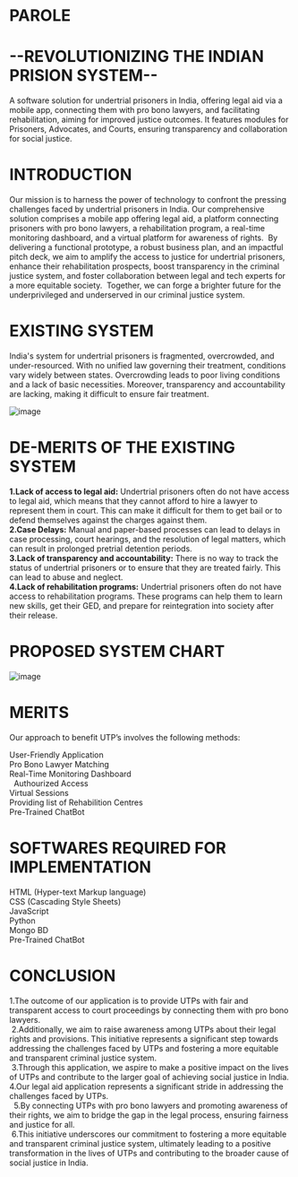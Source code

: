 # PAROLE
# --REVOLUTIONIZING THE INDIAN PRISION SYSTEM--
A software solution for undertrial prisoners in India, offering legal aid via a mobile app, connecting them with pro bono lawyers, and facilitating rehabilitation, aiming for improved justice outcomes. It features modules for Prisoners, Advocates, and Courts, ensuring transparency and collaboration for social justice.

# INTRODUCTION 
Our mission is to harness the power of technology to confront the pressing challenges faced by undertrial prisoners in India. Our comprehensive solution comprises a mobile app offering legal aid, a platform connecting prisoners with pro bono lawyers, a rehabilitation program, a real-time monitoring dashboard, and a virtual platform for awareness of rights. 
By delivering a functional prototype, a robust business plan, and an impactful pitch deck, we aim to amplify the access to justice for undertrial prisoners, enhance their rehabilitation prospects, boost transparency in the criminal justice system, and foster collaboration between legal and tech experts for a more equitable society. 
Together, we can forge a brighter future for the underprivileged and underserved in our criminal justice system.

# EXISTING SYSTEM 
India's system for undertrial prisoners is fragmented, overcrowded, and under-resourced. With no unified law governing their treatment, conditions vary widely between states. Overcrowding leads to poor living conditions and a lack of basic necessities. Moreover, transparency and accountability are lacking, making it difficult to ensure fair treatment.

![image](https://github.com/Harsha7999/PAROLE-REVOLUTIONIZING-THE-INDIAN-PRISION-SYSTEM/assets/138028961/509d8ccd-2c88-4576-ba85-6c80f7b283a5)

# DE-MERITS OF THE EXISTING SYSTEM

**1.Lack of access to legal aid:** Undertrial prisoners often do not have access to legal aid, which means that they cannot afford to hire a lawyer to represent them in court. This can make it difficult for them to get bail or to defend themselves against the charges against them.<br>
**2.Case Delays:** Manual and paper-based processes can lead to delays in case processing, court hearings, and the resolution of legal matters, which can result in prolonged pretrial detention periods.<br>
**3.Lack of transparency and accountability:** There is no way to track the status of undertrial prisoners or to ensure that they are treated fairly. This can lead to abuse and neglect.<br>
**4.Lack of rehabilitation programs:** Undertrial prisoners often do not have access to rehabilitation programs. These programs can help them to learn new skills, get their GED, and prepare for reintegration into society after their release.<br>

# PROPOSED SYSTEM CHART
![image](https://github.com/Harsha7999/PAROLE-REVOLUTIONIZING-THE-INDIAN-PRISION-SYSTEM/assets/138028961/7f3899c9-9dd8-4b4b-9b43-3d9de756a4f1)

# MERITS
Our approach to benefit UTP’s involves the following methods:

User-Friendly Application<br>
Pro Bono Lawyer Matching<br>
Real-Time Monitoring Dashboard<br> 
Authourized Access<br> 
Virtual Sessions<br>
Providing list of Rehabilition Centres<br>
Pre-Trained ChatBot<br>

# SOFTWARES REQUIRED FOR IMPLEMENTATION

HTML (Hyper-text Markup language)<br>
CSS (Cascading Style Sheets)<br>
JavaScript<br>
Python<br>
Mongo BD<br>
Pre-Trained ChatBot<br>

# CONCLUSION

1.The outcome of our application is to provide UTPs with fair and transparent access to court proceedings by connecting them with pro bono lawyers.<br> 2.Additionally, we aim to raise awareness among UTPs about their legal rights and provisions. This initiative represents a significant step towards addressing the challenges faced by UTPs and fostering a more equitable and transparent criminal justice system.<br> 3.Through this application, we aspire to make a positive impact on the lives of UTPs and contribute to the larger goal of achieving social justice in India.<br>4.Our legal aid application represents a significant stride in addressing the challenges faced by UTPs.<br> 
5.By connecting UTPs with pro bono lawyers and promoting awareness of their rights, we aim to bridge the gap in the legal process, ensuring fairness and justice for all.<br> 6.This initiative underscores our commitment to fostering a more equitable and transparent criminal justice system, ultimately leading to a positive transformation in the lives of UTPs and contributing to the broader cause of social justice in India.<br>
